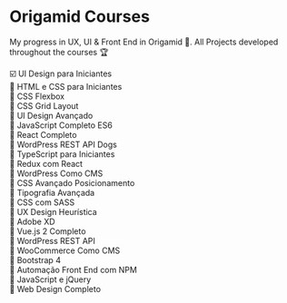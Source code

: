# Origamid Courses
My progress in UX, UI &amp; Front End in Origamid 🐺. All Projects developed throughout the courses 🏆

☑️ UI Design para Iniciantes<br>
🔲 HTML e CSS para Iniciantes <br>
🔲 CSS Flexbox<br>
🔲 CSS Grid Layout<br>
🔲 UI Design Avançado<br>
🔲 JavaScript Completo ES6<br>
🔲 React Completo<br>
🔲 WordPress REST API Dogs<br>
🔲 TypeScript para Iniciantes<br>
🔲 Redux com React<br>
🔲 WordPress Como CMS<br>
🔲 CSS Avançado Posicionamento<br>
🔲 Tipografia Avançada<br>
🔲 CSS com SASS<br>
🔲 UX Design Heurística<br>
🔲 Adobe XD<br>
🔲 Vue.js 2 Completo<br>
🔲 WordPress REST API<br>
🔲 WooCommerce Como CMS<br>
🔲 Bootstrap 4<br>
🔲 Automação Front End com NPM<br>
🔲 JavaScript e jQuery<br>
🔲 Web Design Completo<br>
